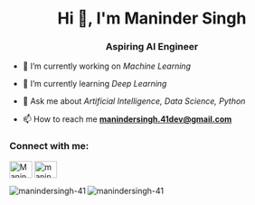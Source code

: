 <h1 align="center">Hi 👋, I'm Maninder Singh</h1>
<h3 align="center">Aspiring AI Engineer</h3>

- 🔭 I’m currently working on *Machine Learning*

- 🌱 I’m currently learning *Deep Learning*

- 💬 Ask me about *Artificial Intelligence, Data Science, Python*

- 📫 How to reach me **manindersingh.41dev@gmail.com**

<h3 align="left">Connect with me:</h3>
<p align="left">
<a href="www.linkedin.com/in/maninder-singh-4i" target="blank"><img align="center" src="https://raw.githubusercontent.com/rahuldkjain/github-profile-readme-generator/master/src/images/icons/Social/linked-in-alt.svg" alt="Maninder-Singh-4i" height="30" width="40" /></a>
<a href="https://www.instagram.com/maninder_singh_chattha/" target="blank"><img align="center" src="https://raw.githubusercontent.com/rahuldkjain/github-profile-readme-generator/master/src/images/icons/Social/instagram.svg" alt="maninder_singh_chattha" height="30" width="40" /></a>
</p>



<p><img align="left" src="https://github-readme-stats.vercel.app/api/top-langs?username=manindersingh-41&show_icons=true&locale=en&layout=compact" alt="manindersingh-41" /></p>



<p><img align="center" src="https://github-readme-streak-stats.herokuapp.com/?user=manindersingh-41&" alt="manindersingh-41" /></p>
